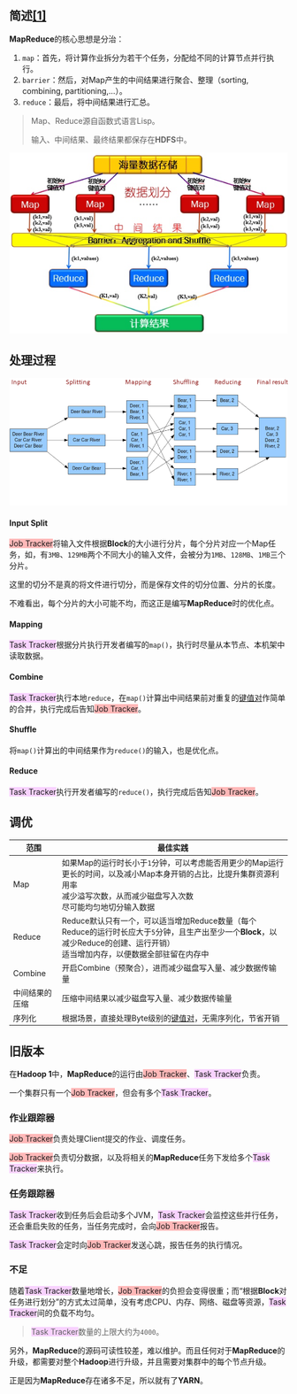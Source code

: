 ## 简述[[1]](https://cloud.tencent.com/developer/article/1431491#MapReduce运行原理)

**MapReduce**的核心思想是分治：

1. `map`：首先，将计算作业拆分为若干个任务，分配给不同的计算节点并行执行。
2. `barrier`：然后，对Map产生的中间结果进行聚合、整理（sorting, combining, partitioning,…）。
3. `reduce`：最后，将中间结果进行汇总。

> Map、Reduce源自函数式语言Lisp。
>
> 输入、中间结果、最终结果都保存在**HDFS**中。

![](../images/9/map_reduce_framework.png)



## 处理过程

![](../images/9/map_reduce_processing.png)

#### Input Split

<span style=background:#ffb8b8>Job Tracker</span>将输入文件根据**Block**的大小进行分片，每个分片对应一个Map任务，如，有`3MB`、`129MB`两个不同大小的输入文件，会被分为`1MB`、`128MB`、`1MB`三个分片。

这里的切分不是真的将文件进行切分，而是保存文件的切分位置、分片的长度。

不难看出，每个分片的大小可能不均，而这正是编写**MapReduce**时的优化点。

#### Mapping

<span style=background:#f8d2ff>Task Tracker</span>根据分片执行开发者编写的`map()`，执行时尽量从本节点、本机架中读取数据。

#### Combine

<span style=background:#f8d2ff>Task Tracker</span>执行本地`reduce`，在`map()`计算出中间结果前对重复的<u>键值对</u>作简单的合并，执行完成后告知<span style=background:#ffb8b8>Job Tracker</span>。

#### Shuffle

将`map()`计算出的中间结果作为`reduce()`的输入，也是优化点。

#### Reduce

<span style=background:#f8d2ff>Task Tracker</span>执行开发者编写的`reduce()`，执行完成后告知<span style=background:#ffb8b8>Job Tracker</span>。



## 调优

| 范围           | 最佳实践                                                     |
| -------------- | ------------------------------------------------------------ |
| Map            | 如果Map的运行时长小于`1`分钟，可以考虑能否用更少的Map运行更长的时间，以及减小Map本身开销的占比，比提升集群资源利用率<br>减少溢写次数，从而减少磁盘写入次数<br>尽可能均匀地切分输入数据 |
| Reduce         | Reduce默认只有一个，可以适当增加Reduce数量（每个Reduce的运行时长应大于`5`分钟，且生产出至少一个**Block**，以减少Reduce的创建、运行开销）<br>适当增加内存，以便数据全部驻留在内存中 |
| Combine        | 开启Combine（预聚合），进而减少磁盘写入量、减少数据传输量    |
| 中间结果的压缩 | 压缩中间结果以减少磁盘写入量、减少数据传输量                 |
| 序列化         | 根据场景，直接处理Byte级别的<u>键值对</u>，无需序列化，节省开销 |



## 旧版本

在**Hadoop 1**中，**MapReduce**的运行由<span style=background:#ffb8b8>Job Tracker</span>、<span style=background:#f8d2ff>Task Tracker</span>负责。

一个集群只有一个<span style=background:#ffb8b8>Job Tracker</span>，但会有多个<span style=background:#f8d2ff>Task Tracker</span>。

### 作业跟踪器

<span style=background:#ffb8b8>Job Tracker</span>负责处理Client提交的作业、调度任务。

<span style=background:#ffb8b8>Job Tracker</span>负责切分数据，以及将相关的**MapReduce**任务下发给多个<span style=background:#f8d2ff>Task Tracker</span>来执行。

### 任务跟踪器

<span style=background:#f8d2ff>Task Tracker</span>收到任务后会启动多个JVM，<span style=background:#f8d2ff>Task Tracker</span>会监控这些并行任务，还会重启失败的任务，当任务完成时，会向<span style=background:#ffb8b8>Job Tracker</span>报告。

<span style=background:#f8d2ff>Task Tracker</span>会定时向<span style=background:#ffb8b8>Job Tracker</span>发送心跳，报告任务的执行情况。

### 不足

随着<span style=background:#f8d2ff>Task Tracker</span>数量地增长，<span style=background:#ffb8b8>Job Tracker</span>的负担会变得很重；而“根据**Block**对任务进行划分”的方式太过简单，没有考虑CPU、内存、网络、磁盘等资源，<span style=background:#f8d2ff>Task Tracker</span>间的负载不均匀。

> <span style=background:#f8d2ff>Task Tracker</span>数量的上限大约为`4000`。

另外，**MapReduce**的源码可读性较差，难以维护。而且任何对于**MapReduce**的升级，都需要对整个**Hadoop**进行升级，并且需要对集群中的每个节点升级。

正是因为**MapReduce**存在诸多不足，所以就有了**YARN**。

